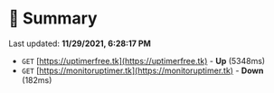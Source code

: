 # 📖 Summary
Last updated: **11/29/2021, 6:28:17 PM**

- `GET` [https://uptimerfree.tk](https://uptimerfree.tk) - **Up** (5348ms)
- `GET` [https://monitoruptimer.tk](https://monitoruptimer.tk) - **Down** (182ms)
